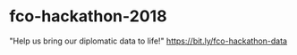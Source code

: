 # fco-hackathon-2018
"Help us bring our diplomatic data to life!" https://bit.ly/fco-hackathon-data
